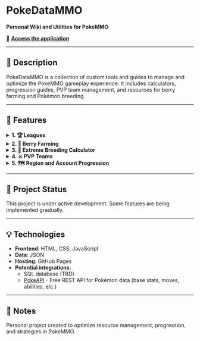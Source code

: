 # PokeDataMMO

**Personal Wiki and Utilities for PokeMMO**

🔗 **[Access the application](https://victorbolanos.github.io/PokeDataMMO)**

---

## 📖 Description

PokeDataMMO is a collection of custom tools and guides to manage and optimize the PokeMMO gameplay experience. It includes calculators, progression guides, PVP team management, and resources for berry farming and Pokémon breeding.

---

## 🎯 Features

<details>
<summary><strong>1. 🏆 Leagues</strong></summary>

<br>
League farming cost and benefits calculator

Complete guides for conquering the game's leagues.

**Possible Chinese guide translation**: Translation and adaptation of league strategy guides (ambitious project in planning)

<br>

</details>

<details>
<summary><strong>2. 🌱 Berry Farming</strong></summary>

<br>

Management and optimization system for berry cultivation.

<br>

</details>

<details>
<summary><strong>3. 🧬 Extreme Breeding Calculator</strong></summary>

<br>

Advanced calculator to optimize the Pokémon breeding process.

**Input**: Selection of target Pokémon

**Output**: Optimal breeding path with necessary steps

**Available modes**:
- Mode with Natu (Synchronize enabled)
- Mode without Natu (no Synchronize)

<br>

</details>

<details>
<summary><strong>4. ⚔️ PVP Teams</strong></summary>

<br>

Competitive team management and analysis.

**Pokémon Calculator**: Tool to analyze stats and matchups (ambitious project in planning)

<br>

</details>

<details>
<summary><strong>5. 🗺️ Region and Account Progression</strong></summary>

<br>

Progress tracking system for multiple characters and accounts.

**Configuration**: 3 characters across 2 accounts

**Features**:
- Progress calculator
- Personalized point-by-point guide

<br>

</details>

---

## 🚀 Project Status

This project is under active development. Some features are being implemented gradually.

---

## 💡 Technologies

- **Frontend**: HTML, CSS, JavaScript
- **Data**: JSON
- **Hosting**: GitHub Pages
- **Potential integrations**:
  - SQL database (TBD)
  - [PokeAPI](https://pokeapi.co) - Free REST API for Pokémon data (base stats, moves, abilities, etc.)

---

## 📝 Notes

Personal project created to optimize resource management, progression, and strategies in PokeMMO.
